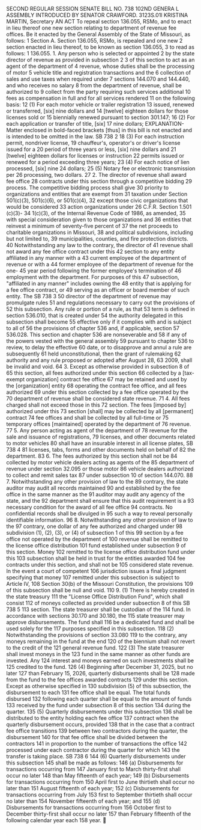 SECOND REGULAR SESSION
SENATE BILL NO. 738
102ND GENERA L ASSEMBLY
INTRODUCED BY SENATOR CRAWFORD.
3123S.01I KRISTINA MARTIN, Secretary
AN ACT
To repeal section 136.055, RSMo, and to enact in lieu thereof one new section relating to
department of revenue fee offices.
Be it enacted by the General Assembly of the State of Missouri, as follows:
1 Section A. Section 136.055, RSMo, is repealed and one new
2 section enacted in lieu thereof, to be known as section 136.055,
3 to read as follows:
1 136.055. 1. Any person who is selected or appointed
2 by the state director of revenue as provided in subsection 2
3 of this section to act as an agent of the department of
4 revenue, whose duties shall be the processing of motor
5 vehicle title and registration transactions and the
6 collection of sales and use taxes when required under
7 sections 144.070 and 144.440, and who receives no salary
8 from the department of revenue, shall be authorized to
9 collect from the party requiring such services additional
10 fees as compensation in full and for all services rendered
11 on the following basis:
12 (1) For each motor vehicle or trailer registration
13 issued, renewed or transferred, [six] nine dollars and
14 [twelve] eighteen dollars for those licenses sold or
15 biennially renewed pursuant to section 301.147;
16 (2) For each application or transfer of title, [six]
17 nine dollars;
EXPLANATION-Matter enclosed in bold-faced brackets [thus] in this bill is not enacted
and is intended to be omitted in the law.
SB 738 2
18 (3) For each instruction permit, nondriver license,
19 chauffeur's, operator's or driver's license issued for a
20 period of three years or less, [six] nine dollars and
21 [twelve] eighteen dollars for licenses or instruction
22 permits issued or renewed for a period exceeding three years;
23 (4) For each notice of lien processed, [six] nine
24 dollars;
25 (5) Notary fee or electronic transmission per
26 processing, two dollars.
27 2. The director of revenue shall award fee office
28 contracts under this section through a competitive bidding
29 process. The competitive bidding process shall give
30 priority to organizations and entities that are exempt from
31 taxation under Section 501(c)(3), 501(c)(6), or 501(c)(4),
32 except those civic organizations that would be considered
33 action organizations under 26 C.F.R. Section 1.501 (c)(3)-
34 1(c)(3), of the Internal Revenue Code of 1986, as amended,
35 with special consideration given to those organizations and
36 entities that reinvest a minimum of seventy-five percent of
37 the net proceeds to charitable organizations in Missouri,
38 and political subdivisions, including but not limited to,
39 municipalities, counties, and fire protection districts.
40 Notwithstanding any law to the contrary, the director of
41 revenue shall not award any fee office contract under this
42 section to any entity affiliated in any manner with a
43 current employee of the department of revenue or with a
44 former employee of the department of revenue for the one-
45 year period following the former employee's termination of
46 employment with the department. For purposes of this
47 subsection, "affiliated in any manner" includes owning the
48 entity that is applying for a fee office contract, or
49 serving as an officer or board member of such entity. The
SB 738 3
50 director of the department of revenue may promulgate rules
51 and regulations necessary to carry out the provisions of
52 this subsection. Any rule or portion of a rule, as that
53 term is defined in section 536.010, that is created under
54 the authority delegated in this subsection shall become
55 effective only if it complies with and is subject to all of
56 the provisions of chapter 536 and, if applicable, section
57 536.028. This section and chapter 536 are nonseverable and
58 if any of the powers vested with the general assembly
59 pursuant to chapter 536 to review, to delay the effective
60 date, or to disapprove and annul a rule are subsequently
61 held unconstitutional, then the grant of rulemaking
62 authority and any rule proposed or adopted after August 28,
63 2009, shall be invalid and void.
64 3. Except as otherwise provided in subsection 8 of
65 this section, all fees authorized under this section
66 collected by a [tax-exempt organization] contract fee office
67 may be retained and used by the [organization] entity
68 operating the contract fee office, and all fees authorized
69 under this section collected by a fee office operated by the
70 department of revenue shall be considered state revenue.
71 4. All fees charged shall not exceed those in this
72 section. The fees [imposed by] authorized under this
73 section [shall] may be collected by all [permanent] contract
74 fee offices and shall be collected by all full-time or
75 temporary offices [maintained] operated by the department of
76 revenue.
77 5. Any person acting as agent of the department of
78 revenue for the sale and issuance of registrations,
79 licenses, and other documents related to motor vehicles
80 shall have an insurable interest in all license plates,
SB 738 4
81 licenses, tabs, forms and other documents held on behalf of
82 the department.
83 6. The fees authorized by this section shall not be
84 collected by motor vehicle dealers acting as agents of the
85 department of revenue under section 32.095 or those motor
86 vehicle dealers authorized to collect and remit sales tax
87 under subsection 10 of section 144.070.
88 7. Notwithstanding any other provision of law to the
89 contrary, the state auditor may audit all records maintained
90 and established by the fee office in the same manner as the
91 auditor may audit any agency of the state, and the
92 department shall ensure that this audit requirement is a
93 necessary condition for the award of all fee office
94 contracts. No confidential records shall be divulged in
95 such a way to reveal personally identifiable information.
96 8. Notwithstanding any other provision of law to the
97 contrary, one dollar of any fee authorized and charged under
98 subdivision (1), (2), (3), or (4) of subsection 1 of this
99 section by a fee office not operated by the department of
100 revenue shall be remitted to the license office distribution
101 fund established under subsection 9 of this section. Money
102 remitted to the license office distribution fund under this
103 subsection shall be held in trust for the entities awarded
104 fee contracts under this section, and shall not be
105 considered state revenue. In the event a court of competent
106 jurisdiction issues a final judgment specifying that money
107 remitted under this subsection is subject to Article IV,
108 Section 30(b) of the Missouri Constitution, the provisions
109 of this subsection shall be null and void.
110 9. (1) There is hereby created in the state treasury
111 the "License Office Distribution Fund", which shall consist
112 of moneys collected as provided under subsection 8 of this
SB 738 5
113 section. The state treasurer shall be custodian of the
114 fund. In accordance with sections 30.170 and 30.180, the
115 state treasurer may approve disbursements. The fund shall
116 be a dedicated fund and shall be used solely for the
117 purposes specified in this subsection.
118 (2) Notwithstanding the provisions of section 33.080
119 to the contrary, any moneys remaining in the fund at the end
120 of the biennium shall not revert to the credit of the
121 general revenue fund.
122 (3) The state treasurer shall invest moneys in the
123 fund in the same manner as other funds are invested. Any
124 interest and moneys earned on such investments shall be
125 credited to the fund.
126 (4) Beginning after December 31, 2025, but no later
127 than February 15, 2026, quarterly disbursements shall be
128 made from the fund to the fee offices awarded contracts
129 under this section. Except as otherwise specified in
130 subdivision (5) of this subsection, the disbursement to each
131 fee office shall be equal. The total funds disbursed
132 following each quarter shall be equal to the amount of funds
133 received by the fund under subsection 8 of this section
134 during the quarter.
135 (5) Quarterly disbursements under this subsection
136 shall be distributed to the entity holding each fee office
137 contract when the quarterly disbursement occurs, provided
138 that in the case that a contract fee office transitions
139 between two contractors during the quarter, the disbursement
140 for that fee office shall be divided between the contractors
141 in proportion to the number of transactions the office
142 processed under each contractor during the quarter for which
143 the transfer is taking place.
SB 738 6
144 (6) Quarterly disbursements under this subsection
145 shall be made as follows:
146 (a) Disbursements for transactions occurring from
147 January first to March thirty-first shall occur no later
148 than May fifteenth of each year;
149 (b) Disbursements for transactions occurring from
150 April first to June thirtieth shall occur no later than
151 August fifteenth of each year;
152 (c) Disbursements for transactions occurring from July
153 first to September thirtieth shall occur no later than
154 November fifteenth of each year; and
155 (d) Disbursements for transactions occurring from
156 October first to December thirty-first shall occur no later
157 than February fifteenth of the following calendar year each
158 year.
